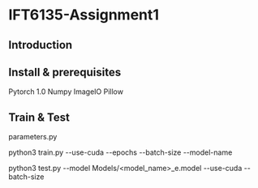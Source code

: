 # IFT6135-Assignment1

## Introduction

## Install & prerequisites

Pytorch 1.0
Numpy
ImageIO
Pillow

## Train & Test

parameters.py

python3 train.py
--use-cuda
--epochs
--batch-size
--model-name

python3 test.py --model Models/<model_name>_e<epoch>.model
--use-cuda
--batch-size
